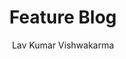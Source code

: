 ---
title: "Feature Blog"
github: https://github.com/lavkumarv/feature-blog-jekyll
demo: https://lavkumarv.github.io/
author: Lav Kumar Vishwakarma
draft: true
ssg:
  - Jekyll
cms:
  - No Cms
---